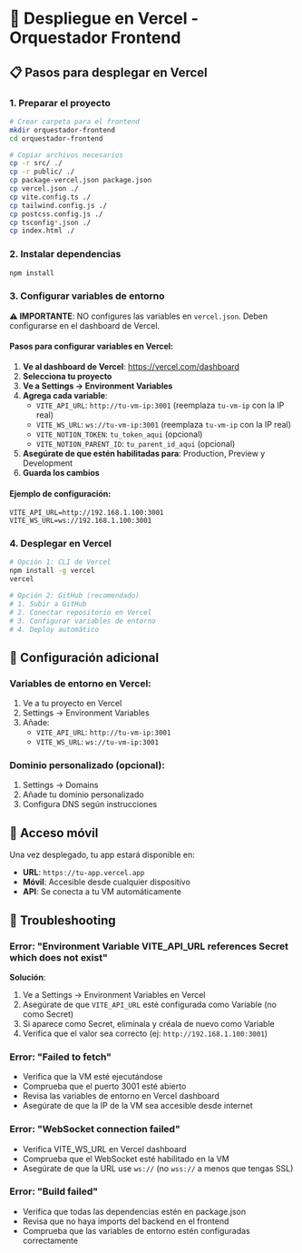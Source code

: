 # 🚀 Despliegue en Vercel - Orquestador Frontend

## 📋 Pasos para desplegar en Vercel

### 1. Preparar el proyecto

```bash
# Crear carpeta para el frontend
mkdir orquestador-frontend
cd orquestador-frontend

# Copiar archivos necesarios
cp -r src/ ./
cp -r public/ ./
cp package-vercel.json package.json
cp vercel.json ./
cp vite.config.ts ./
cp tailwind.config.js ./
cp postcss.config.js ./
cp tsconfig*.json ./
cp index.html ./
```

### 2. Instalar dependencias

```bash
npm install
```

### 3. Configurar variables de entorno

**⚠️ IMPORTANTE**: NO configures las variables en `vercel.json`. Deben configurarse en el dashboard de Vercel.

#### Pasos para configurar variables en Vercel:

1. **Ve al dashboard de Vercel**: https://vercel.com/dashboard
2. **Selecciona tu proyecto**
3. **Ve a Settings → Environment Variables**
4. **Agrega cada variable**:
   - `VITE_API_URL`: `http://tu-vm-ip:3001` (reemplaza `tu-vm-ip` con la IP real)
   - `VITE_WS_URL`: `ws://tu-vm-ip:3001` (reemplaza `tu-vm-ip` con la IP real)
   - `VITE_NOTION_TOKEN`: `tu_token_aqui` (opcional)
   - `VITE_NOTION_PARENT_ID`: `tu_parent_id_aqui` (opcional)
5. **Asegúrate de que estén habilitadas para**: Production, Preview y Development
6. **Guarda los cambios**

#### Ejemplo de configuración:
```
VITE_API_URL=http://192.168.1.100:3001
VITE_WS_URL=ws://192.168.1.100:3001
```

### 4. Desplegar en Vercel

```bash
# Opción 1: CLI de Vercel
npm install -g vercel
vercel

# Opción 2: GitHub (recomendado)
# 1. Subir a GitHub
# 2. Conectar repositorio en Vercel
# 3. Configurar variables de entorno
# 4. Deploy automático
```

## 🔧 Configuración adicional

### Variables de entorno en Vercel:

1. Ve a tu proyecto en Vercel
2. Settings → Environment Variables
3. Añade:
   - `VITE_API_URL`: `http://tu-vm-ip:3001`
   - `VITE_WS_URL`: `ws://tu-vm-ip:3001`

### Dominio personalizado (opcional):

1. Settings → Domains
2. Añade tu dominio personalizado
3. Configura DNS según instrucciones

## 📱 Acceso móvil

Una vez desplegado, tu app estará disponible en:
- **URL**: `https://tu-app.vercel.app`
- **Móvil**: Accesible desde cualquier dispositivo
- **API**: Se conecta a tu VM automáticamente

## 🐛 Troubleshooting

### Error: "Environment Variable VITE_API_URL references Secret which does not exist"
**Solución**: 
1. Ve a Settings → Environment Variables en Vercel
2. Asegúrate de que `VITE_API_URL` esté configurada como Variable (no como Secret)
3. Si aparece como Secret, elimínala y créala de nuevo como Variable
4. Verifica que el valor sea correcto (ej: `http://192.168.1.100:3001`)

### Error: "Failed to fetch"
- Verifica que la VM esté ejecutándose
- Comprueba que el puerto 3001 esté abierto
- Revisa las variables de entorno en Vercel dashboard
- Asegúrate de que la IP de la VM sea accesible desde internet

### Error: "WebSocket connection failed"
- Verifica VITE_WS_URL en Vercel dashboard
- Comprueba que el WebSocket esté habilitado en la VM
- Asegúrate de que la URL use `ws://` (no `wss://` a menos que tengas SSL)

### Error: "Build failed"
- Verifica que todas las dependencias estén en package.json
- Revisa que no haya imports del backend en el frontend
- Comprueba que las variables de entorno estén configuradas correctamente


